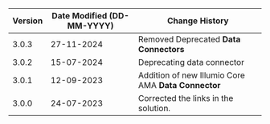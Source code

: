 | **Version** | **Date Modified (DD-MM-YYYY)** | **Change History**                                  |
|-------------|--------------------------------|-----------------------------------------------------|
| 3.0.3       | 27-11-2024                     | Removed Deprecated **Data Connectors**              |
| 3.0.2       | 15-07-2024                     | Deprecating data connector                          |  
| 3.0.1       | 12-09-2023                     | Addition of new Illumio Core AMA **Data Connector** |  
| 3.0.0       | 24-07-2023                     | Corrected the links in the solution.  	             |  

